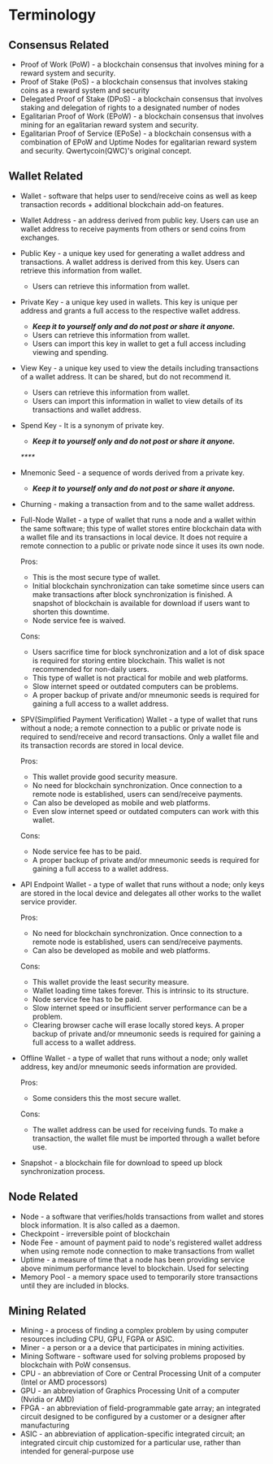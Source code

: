 # Terminology

## Consensus Related

* Proof of Work \(PoW\) - a blockchain consensus that involves mining for a reward system and security. 
* Proof of Stake \(PoS\) - a blockchain consensus that involves staking coins as a reward system and security 
* Delegated Proof of Stake \(DPoS\) - a blockchain consensus that involves staking and delegation of rights to a designated number of nodes 
* Egalitarian Proof of Work \(EPoW\) - a blockchain consensus that involves mining for an egalitarian reward system and security. 
* Egalitarian Proof of Service \(EPoSe\) - a blockchain consensus with a combination of EPoW and Uptime Nodes for egalitarian reward system and security. Qwertycoin\(QWC\)'s original concept. 

## Wallet Related

* Wallet - software that helps user to send/receive coins as well as keep transaction records + additional blockchain add-on features. 
* Wallet Address - an address derived from public key. Users can use an wallet address to receive payments from others or send coins from exchanges. 
* Public Key - a unique key used for generating a wallet address and transactions. A wallet address is derived from this key. Users can retrieve this information from wallet.
  * Users can retrieve this information from wallet. 
* Private Key - a unique key used in wallets. This key is unique per address and grants a full access to the respective wallet address. 
  * _**Keep it to yourself only and do not post or share it anyone.**_
  * Users can retrieve this information from wallet.
  * Users can import this key in wallet to get a full access including viewing and spending. 
* View Key - a unique key used to view the details including transactions of a wallet address. It can be shared, but do not recommend it. 
  * Users can retrieve this information from wallet.
  * Users can import this information in wallet to view details of its transactions and wallet address.  
* Spend Key - It is a synonym of private key. 

  * _**Keep it to yourself only and do not post or share it anyone.**_

  _\*\*\*\*_

* Mnemonic Seed - a sequence of words derived from a private key.
  * _**Keep it to yourself only and do not post or share it anyone.**_ 
* Churning - making a transaction from and to the same wallet address. 
* Full-Node Wallet -  a type of wallet that runs a node and a wallet within the same software; this type of wallet stores entire blockchain data with a wallet file and its transactions in local device. It does not require a remote connection to a public or private node since it uses its own node.   
  
  Pros: 

  * This is the most secure type of wallet.
  * Initial blockchain synchronization can take sometime since users can make transactions after block synchronization is finished. A snapshot of blockchain is available for download if users want to shorten this downtime.
  * Node service fee is waived.

  
  Cons: 

  * Users sacrifice time for block synchronization and a lot of disk space is required for storing entire blockchain. This wallet is not recommended for non-daily users.
  * This type of wallet is not practical for mobile and web platforms.
  * Slow internet speed or outdated computers can be problems.
  * A proper backup of private and/or mneumonic seeds is required for gaining a full access to a wallet address.

  

* SPV\(Simplified Payment Verification\) Wallet - a type of wallet that runs without a node; a remote connection to a public or private node is required to send/receive and record transactions. Only a wallet file and its transaction records are stored in local device.  


  Pros: 

  * This wallet provide good security measure.
  * No need for blockchain synchronization. Once connection to a remote node is established, users can send/receive payments.
  * Can also be developed as mobile and web platforms.
  * Even slow internet speed or outdated computers can work with this wallet.

  
  Cons: 

  * Node service fee has to be paid.
  * A proper backup of private and/or mneumonic seeds is required for gaining a full access to a wallet address.

  

* API Endpoint Wallet - a type of wallet that runs without a node; only keys are stored in the local device and delegates all other works to the wallet service provider.  


  Pros: 

  * No need for blockchain synchronization. Once connection to a remote node is established, users can send/receive payments.
  * Can also be developed as mobile and web platforms.

  
  Cons: 

  * This wallet provide the least security measure.
  * Wallet loading time takes forever. This is intrinsic to its structure.
  * Node service fee has to be paid.
  * Slow internet speed or insufficient server performance can be a problem.
  * Clearing browser cache will erase locally stored keys. A proper backup of private and/or mneumonic seeds is required for gaining a full access to a wallet address. 

* Offline Wallet - a type of wallet that runs without a node; only wallet address, key and/or mneumonic seeds information are provided.  


  Pros: 

  * Some considers this the most secure wallet.

  
  Cons: 

  * The wallet address can be used for receiving funds. To make a transaction, the wallet file must be imported through a wallet before use. 

* Snapshot - a blockchain file for download to speed up block synchronization process.

## Node Related

* Node - a software that verifies/holds transactions from wallet and stores block information. It is also called as a daemon. 
* Checkpoint - irreversible point of blockchain 
* Node Fee - amount of payment paid to node's registered wallet address when using remote node connection to make transactions from wallet  
* Uptime - a measure of time that a node has been providing service above minimum performance level to blockchain. Used for selecting  
* Memory Pool - a memory space used to temporarily store transactions until they are included in blocks.

## Mining Related

* Mining - a process of finding a complex problem by using computer resources including CPU, GPU, FGPA or ASIC. 
* Miner - a person or a a device that participates in mining activities. 
* Mining Software - software used for solving problems proposed by blockchain with PoW consensus. 
* CPU - an abbreviation of Core or Central Processing Unit of a computer \(Intel or AMD processors\) 
* GPU - an abbreviation of Graphics Processing Unit of a computer \(Nvidia or AMD\) 
* FPGA - an abbreviation of field-programmable gate array; an integrated circuit designed to be configured by a customer or a designer after manufacturing 
* ASIC - an abbreviation of application-specific integrated circuit; an integrated circuit chip customized for a particular use, rather than intended for general-purpose use 



